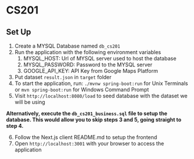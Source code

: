 # CS201

## Set Up

1. Create a MYSQL Database named `db_cs201`
2. Run the application with the following environment variables
     1. MYSQL_HOST: Url of MYSQL server used to host the database
     2. MYSQL_PASSWORD: Password to the MYSQL server
     3. GOOGLE_API_KEY: API Key from Google Maps Platform
3. Put dataset ```result.json``` in ```target``` folder
4. To start the application, run: `./mvnw spring-boot:run` for Unix Terminals or `mvn spring-boot:run` for Windows Command Prompt
5. Visit `http://localhost:8080/load` to seed database with the dataset we will be using 

**Alternatively, execute the ```db_cs201_business.sql``` file to setup the database. This would allow you to skip steps 3 and 5, going straight to step 4.**

6. Follow the Next.js client README.md to setup the frontend
7. Open `http://localhost:3001` with your browser to access the application
